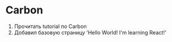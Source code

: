 # Carbon
1.  Прочитать tutorial по Carbon 
2.  Добавил базовую страницу 'Hello World! I'm learning React!'